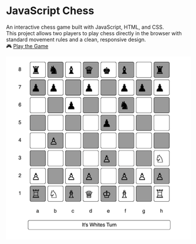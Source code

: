 # JavaScript Chess
An interactive chess game built with JavaScript, HTML, and CSS.  
This project allows two players to play chess directly in the browser with standard movement rules and a clean, responsive design.  
🎮 [Play the Game](https://xritchie91.github.io/ChessGame.js/)  
  
![Chess Game Screenshot](./ChessGameScreenshot.png)

